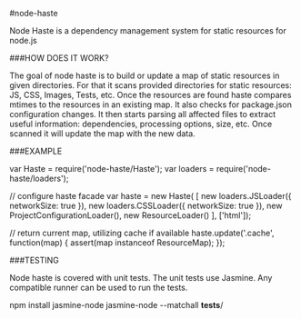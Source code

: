 #node-haste

Node Haste is a dependency management system for static resources for node.js


###HOW DOES IT WORK?

The goal of node haste is to build or update a map of static resources in given
directories. For that it scans provided directories for static resources: JS,
CSS, Images, Tests, etc. Once the resources are found haste compares mtimes to
the resources in an existing map. It also checks for package.json configuration
changes. It then starts parsing all affected files to extract useful
information: dependencies, processing options, size, etc.
Once scanned it will update the map with the new data.


###EXAMPLE

  var Haste = require('node-haste/Haste');
  var loaders = require('node-haste/loaders');

  // configure haste facade
  var haste = new Haste(
  [
    new loaders.JSLoader({ networkSize: true }),
    new loaders.CSSLoader({ networkSize: true }),
    new ProjectConfigurationLoader(),
    new ResourceLoader()
  ],
  ['html']);

  // return current map, utilizing cache if available
  haste.update('.cache', function(map) {
    assert(map instanceof ResourceMap);
  });


###TESTING

Node haste is covered with unit tests. The unit tests use Jasmine. Any
compatible runner can be used to run the tests.

  npm install jasmine-node
  jasmine-node --matchall __tests__/
